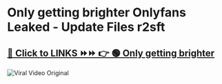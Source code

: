 
 # Only getting brighter Onlyfans Leaked - Update Files r2sft

## <h2><a href="https://clipsfans.com/Only_getting_brighter&ref=git">🔗 Click to LINKS ⏩⏩ 👉 🟢 Only getting brighter </a></h2>

<a href="https://clipsfans.com/Only_getting_brighter&ref=git" rel="nofollow" data-target="animated-image.originalLink"><img src="https://i.ibb.co.com/xMMVF88/686577567.gif" alt="Viral Video Original" style="max-width: 100%; display: inline-block;" data-target="animated-image.originalImage"></a>

